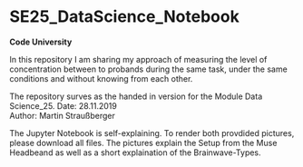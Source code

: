 # SE25_DataScience_Notebook

**Code University**

In this repository I am sharing my approach of measuring the level of concentration between to probands during the same task, under the same conditions and without knowing from each other.


The repository surves as the handed in version for the Module Data Science_25.
Date: 28.11.2019
<br>
Author: Martin Straußberger

The Jupyter Notebook is self-explaining. To render both provdided pictures, please download all files. The pictures explain the Setup from the Muse Headbeand as well as a short explaination of the Brainwave-Types.
